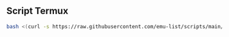 ## Script Termux

```bash
bash <(curl -s https://raw.githubusercontent.com/emu-list/scripts/main/bin/bash/omm-spanish.sh)
```
